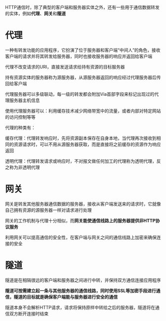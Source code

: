 HTTP通信时，除了典型的客户端和服务器实体之外，还有一些用于通信数据转发的实体，例如**代理**、**网关**和**隧道**

# 代理

一种有转发功能的应用程序，它扮演了位于服务器和客户端“中间人”的角色，接收客户端的请求并将其转发给服务器，同时也接收服务器的响应并返回给客户端

代理不改变请求的URI，直接发送请求给持有资源的目标服务器

持有资源实体的服务器称为源服务器，从源服务器返回的响应经过代理服务器后传回给客户端

代理服务器可以多级联动，每一级的转发都会附加Via首部字段来标记出现过的代理服务器主机信息

使用代理服务器可以：利用缓存技术减少网络带宽中的流量，或者内部对特定网站的访问控制等等

代理的种类有：

缓存代理：代理转发响应时，先将资源副本保存在自身本地，当代理再次接收到相同的资源请求时，可以不用从源服务器获取，而是直接将之前缓存的资源作为响应返回

透明代理：代理转发请求或响应时，不对报文做任何加工的代理称为透明代理，反之称为非透明代理

# 网关

网关是转发其他服务器通信数据的服务器，接收从客户端发送来的请求时，它就像自己拥有资源的源服务器一样对请求进行处理

网关的工作机制与代理十分相似，而**网关能使通信线路上的服务器提供非HTTP协议服务**

利用网关可以提高通信的安全性，在客户端与网关之间的通信线路上加密来确保连接的安全

# 隧道

隧道是在相隔很远的客户端和服务器之间进行中转，并保持双方通信连接应用程序

**隧道可按需建立起一条与其他服务器的通信线路，同时使用SSL等加密手段进行通信，隧道的目标就是确保客户端能与服务器进行安全的通信**

隧道本身不会解析HTTP请求，请求将保持原样中转给之后的服务器，隧道将在通信双方断开连接时结束
